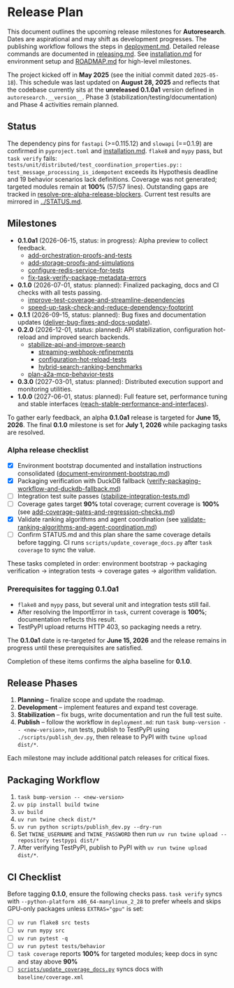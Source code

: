 # Release Plan

This document outlines the upcoming release milestones for **Autoresearch**.
Dates are aspirational and may shift as development progresses.
The publishing workflow follows the steps in
[deployment.md](deployment.md). Detailed release commands are documented in
[releasing.md](releasing.md). See
[installation.md](installation.md) for environment setup and
[ROADMAP.md](../ROADMAP.md) for high-level milestones.

The project kicked off in **May 2025** (see the initial commit dated
`2025-05-18`). This schedule was last updated on **August 28, 2025** and
reflects that the codebase currently sits at the **unreleased 0.1.0a1** version
defined in `autoresearch.__version__`. Phase 3
(stabilization/testing/documentation) and Phase 4 activities remain planned.

## Status

The dependency pins for `fastapi` (>=0.115.12) and `slowapi` (==0.1.9) are
confirmed in `pyproject.toml` and [installation.md](installation.md).
`flake8` and `mypy` pass, but `task verify` fails:
`tests/unit/distributed/test_coordination_properties.py::`
`test_message_processing_is_idempotent` exceeds its Hypothesis deadline and 19
behavior scenarios lack definitions.
Coverage was not generated; targeted modules remain at **100%** (57/57 lines).
Outstanding gaps are tracked in
[resolve-pre-alpha-release-blockers][coverage-gap-issue]. Current test results
are mirrored in [../STATUS.md](../STATUS.md).

## Milestones

- **0.1.0a1** (2026-06-15, status: in progress): Alpha preview to collect
  feedback.
  - [add-orchestration-proofs-and-tests](
    ../issues/add-orchestration-proofs-and-tests.md)
  - [add-storage-proofs-and-simulations](
    ../issues/add-storage-proofs-and-simulations.md)
  - [configure-redis-service-for-tests](
    ../issues/configure-redis-service-for-tests.md)
  - [fix-task-verify-package-metadata-errors](
    ../issues/fix-task-verify-package-metadata-errors.md)
- **0.1.0** (2026-07-01, status: planned): Finalized packaging, docs and CI
  checks with all tests passing.
  - [improve-test-coverage-and-streamline-dependencies](
    ../issues/archive/improve-test-coverage-and-streamline-dependencies.md)
  - [speed-up-task-check-and-reduce-dependency-footprint](
    ../issues/speed-up-task-check-and-reduce-dependency-footprint.md)
- **0.1.1** (2026-09-15, status: planned): Bug fixes and documentation updates
  ([deliver-bug-fixes-and-docs-update](
  ../issues/deliver-bug-fixes-and-docs-update.md)).
- **0.2.0** (2026-12-01, status: planned): API stabilization, configuration
  hot-reload and improved search backends.
  - [stabilize-api-and-improve-search](
    ../issues/stabilize-api-and-improve-search.md)
    - [streaming-webhook-refinements](
      ../issues/streaming-webhook-refinements.md)
    - [configuration-hot-reload-tests](
      ../issues/configuration-hot-reload-tests.md)
    - [hybrid-search-ranking-benchmarks](
      ../issues/hybrid-search-ranking-benchmarks.md)
  - [plan-a2a-mcp-behavior-tests](
    ../issues/plan-a2a-mcp-behavior-tests.md)
- **0.3.0** (2027-03-01, status: planned): Distributed execution support and
  monitoring utilities.
- **1.0.0** (2027-06-01, status: planned): Full feature set, performance
  tuning and stable interfaces
  ([reach-stable-performance-and-interfaces](
  ../issues/reach-stable-performance-and-interfaces.md)).

To gather early feedback, an alpha **0.1.0a1** release is targeted for
**June 15, 2026**. The final **0.1.0** milestone is set for **July 1, 2026**
while packaging tasks are resolved.

### Alpha release checklist

- [x] Environment bootstrap documented and installation instructions
  consolidated
  ([document-environment-bootstrap.md](
  ../issues/archive/document-environment-bootstrap.md))
- [x] Packaging verification with DuckDB fallback
  ([verify-packaging-workflow-and-duckdb-fallback.md](
  ../issues/archive/verify-packaging-workflow-and-duckdb-fallback.md))
- [ ] Integration test suite passes
  ([stabilize-integration-tests.md](
  ../issues/archive/stabilize-integration-tests.md))
- [ ] Coverage gates target **90%** total coverage; current coverage is **100%**
  (see
  [add-coverage-gates-and-regression-checks.md](
  ../issues/archive/add-coverage-gates-and-regression-checks.md))
- [x] Validate ranking algorithms and agent coordination
  (see
  [validate-ranking-algorithms-and-agent-coordination.md](
  ../issues/archive/validate-ranking-algorithms-and-agent-coordination.md))
- [ ] Confirm STATUS.md and this plan share the same coverage details before
  tagging. CI runs `scripts/update_coverage_docs.py` after `task coverage` to
  sync the value.

These tasks completed in order: environment bootstrap → packaging verification
→ integration tests → coverage gates → algorithm validation.

### Prerequisites for tagging 0.1.0a1

- `flake8` and `mypy` pass, but several unit and integration tests still fail.
- After resolving the ImportError in `task`, current coverage is **100%**;
  documentation reflects this result.
- TestPyPI upload returns HTTP 403, so packaging needs a retry.

The **0.1.0a1** date is re-targeted for **June 15, 2026** and the release
remains in progress until these prerequisites are satisfied.

Completion of these items confirms the alpha baseline for **0.1.0**.

## Release Phases

1. **Planning** – finalize scope and update the roadmap.
2. **Development** – implement features and expand test coverage.
3. **Stabilization** – fix bugs, write documentation and run the full test
   suite.
4. **Publish** – follow the workflow in `deployment.md`: run
   `task bump-version -- <new-version>`, run tests, publish to TestPyPI using
   `./scripts/publish_dev.py`, then release to PyPI with `twine upload dist/*`.

Each milestone may include additional patch releases for critical fixes.

## Packaging Workflow

1. `task bump-version -- <new-version>`
2. `uv pip install build twine`
3. `uv build`
4. `uv run twine check dist/*`
5. `uv run python scripts/publish_dev.py --dry-run`
6. Set `TWINE_USERNAME` and `TWINE_PASSWORD` then run
   `uv run twine upload --repository testpypi dist/*`
7. After verifying TestPyPI, publish to PyPI with
   `uv run twine upload dist/*`.

## CI Checklist

Before tagging **0.1.0**, ensure the following checks pass. `task verify`
syncs with `--python-platform x86_64-manylinux_2_28` to prefer wheels and
skips GPU-only packages unless `EXTRAS="gpu"` is set:

- [ ] `uv run flake8 src tests`
- [ ] `uv run mypy src`
- [ ] `uv run pytest -q`
- [ ] `uv run pytest tests/behavior`
- [ ] `task coverage` reports **100%** for targeted modules; keep docs in sync
  and stay above **90%**
- [ ] [`scripts/update_coverage_docs.py`](../scripts/update_coverage_docs.py)
  syncs docs with `baseline/coverage.xml`

[coverage-gap-issue]: ../issues/resolve-pre-alpha-release-blockers.md
